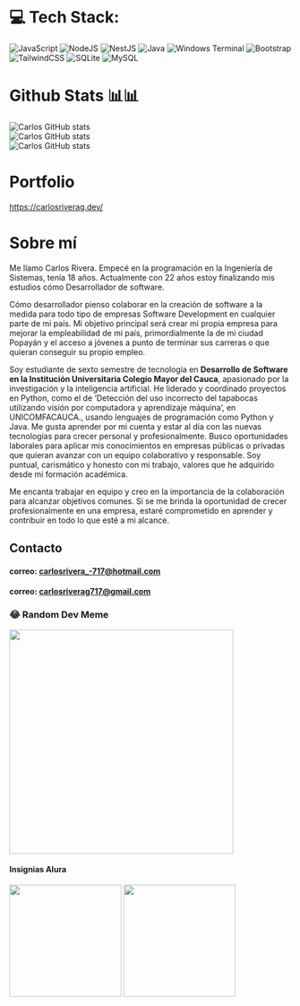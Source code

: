 # 💻 Tech Stack:
![JavaScript](https://img.shields.io/badge/javascript-%23323330.svg?style=for-the-badge&logo=javascript&logoColor=%23F7DF1E) ![NodeJS](https://img.shields.io/badge/NodeJS-%2300000f.svg?style=for-the-badge&logo=nodedotjs&logoColor=white) ![NestJS](https://img.shields.io/badge/NestJS-%23323330.svg?style=for-the-badge&logo=nestjs&logoColor=red&labelColor=white) ![Java](https://img.shields.io/badge/java-%23ED8B00.svg?style=for-the-badge&logo=openjdk&logoColor=white) ![Windows Terminal](https://img.shields.io/badge/Windows%20Terminal-%234D4D4D.svg?style=for-the-badge&logo=windows-terminal&logoColor=white) ![Bootstrap](https://img.shields.io/badge/bootstrap-%238511FA.svg?style=for-the-badge&logo=bootstrap&logoColor=white) ![TailwindCSS](https://img.shields.io/badge/tailwindcss-%2338B2AC.svg?style=for-the-badge&logo=tailwind-css&logoColor=white) ![SQLite](https://img.shields.io/badge/sqlite-%2307405e.svg?style=for-the-badge&logo=sqlite&logoColor=white) ![MySQL](https://img.shields.io/badge/mysql-%2300000f.svg?style=for-the-badge&logo=mysql&logoColor=white) 
# Github Stats 📊📊
![Carlos GitHub stats](https://github-readme-stats.vercel.app/api?username=CarlosRivera4726&show_icons=true&theme=merko)<br>
![Carlos GitHub stats](https://github-readme-streak-stats.herokuapp.com/?user=CarlosRivera4726&theme=merko&hide_border=false)<br/>
![Carlos GitHub stats](https://github-readme-stats.vercel.app/api/top-langs/?username=CarlosRivera4726&theme=merko&hide_border=false&include_all_commits=false&count_private=false&layout=compact)<br/>
# Portfolio
https://carlosriverag.dev/

# Sobre mí
Me llamo Carlos Rivera. Empecé en la programación en la Ingeniería de Sistemas, tenía 18 años. Actualmente con 22 años estoy finalizando mis estudios cómo Desarrollador de software.

Cómo desarrollador pienso colaborar en la creación de software a la medida para todo tipo de empresas Software Development en cualquier parte de mi país. Mi objetivo principal será crear mi propia empresa para mejorar la empleabilidad de mi país, primordialmente la de mi ciudad Popayán y el acceso a jóvenes a punto de terminar sus carreras o que quieran conseguir su propio empleo.

Soy estudiante de sexto semestre de tecnología en **Desarrollo de Software en la Institución Universitaria Colegio Mayor del Cauca**, apasionado por la investigación y la inteligencia artificial. He liderado y coordinado proyectos en Python, como el de ‘Detección del uso incorrecto del tapabocas utilizando visión por computadora y aprendizaje máquina’, en UNICOMFACAUCA., usando lenguajes de programación como Python y Java. Me gusta aprender por mi cuenta y estar al día con las nuevas tecnologías para crecer personal y profesionalmente. Busco oportunidades laborales para aplicar mis conocimientos en empresas públicas o privadas que quieran avanzar con un equipo colaborativo y responsable. Soy puntual, carismático y honesto con mi trabajo, valores que he adquirido desde mi formación académica.

Me encanta trabajar en equipo y creo en la importancia de la colaboración para alcanzar objetivos comunes. Si se me brinda la oportunidad de crecer profesionalmente en una empresa, estaré comprometido en aprender y contribuir en todo lo que esté a mi alcance.

## Contacto
#### correo: carlosrivera_-717@hotmail.com
#### correo: carlosriverag717@gmail.com

### 😂 Random Dev Meme
<img src='https://randommeme-five.vercel.app/' width="400px" style="height: 400px;"/>


#### Insignias Alura
<div style="">
  <img src="https://user-images.githubusercontent.com/49885608/220218016-d98589a4-b282-40a7-b7e9-a22b354a5cd5.png" style="width:200px; height: 200px" />
  <img src="https://user-images.githubusercontent.com/49885608/230796738-f7327c02-2959-492d-a31d-314ff0bfe651.png" style="width:200px; height: 200px" />
</div>
